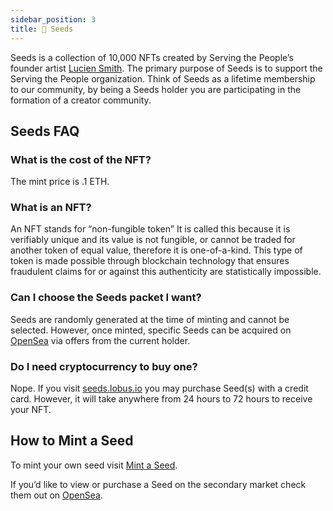 ```yaml
---
sidebar_position: 3
title: 🌱 Seeds
---
```


<head>
    <title>🌱 (stp) seeds 🌱</title>
    <meta name="title" content="🌱 (stp) seeds 🌱" />
    <meta name="description" content="Seeds is a collection of NFTs created by Serving the People’s founder artist Lucien Smith. The primary purpose of Seeds is to support the Serving the People organization. Think of Seeds as a lifetime membership to our organization, by being a Seeds holder you are participating in the formation of a creator community." />
    <meta property="og:type" content="website" />
    <meta property="og:url" content="https://docs.stp.world/seeds" />
    <meta property="og:title" content="🌱 (stp) seeds 🌱" />
    <meta property="og:description" content="Seeds is a collection of NFTs created by Serving the People’s founder artist Lucien Smith. The primary purpose of Seeds is to support the Serving the People organization. Think of Seeds as a lifetime membership to our organization, by being a Seeds holder you are participating in the formation of a creator community." />
    <meta property="og:image" content="https://docs.stp.world/img/seed.gif" />
    <meta property="twitter:card" content="summary_large_image" />
    <meta property="twitter:url" content="https://docs.stp.world/seeds" />
    <meta property="twitter:title" content="🌱 (stp) seeds 🌱" />
    <meta property="twitter:description" content="Seeds is a collection of NFTs created by Serving the People’s founder artist Lucien Smith. The primary purpose of Seeds is to support the Serving the People organization. Think of Seeds as a lifetime membership to our organization, by being a Seeds holder you are participating in the formation of a creator community." />
    <meta property="twitter:image" content="https://docs.stp.world/img/seed.gif" />
</head>

Seeds is a collection of 10,000 NFTs created by Serving the People’s founder artist [Lucien Smith](https://www.luciensmithstudio.com). The primary purpose of Seeds is to support the Serving the People organization. Think of Seeds as a lifetime membership to our community, by being a Seeds holder you are participating in the formation of a creator community. 

## Seeds FAQ
### What is the cost of the NFT?
The mint price is .1 ETH.
    
### What is an NFT?
An NFT stands for “non-fungible token” It is called this because it is verifiably unique and its value is not fungible, or cannot be traded for another token of equal value, therefore it is one-of-a-kind. This type of token is made possible through blockchain technology that ensures fraudulent claims for or against this authenticity are statistically impossible.
 
### Can I choose the Seeds packet I want?
Seeds are randomly generated at the time of minting and cannot be selected. However, once minted, specific Seeds can be acquired on [OpenSea](https://opensea.io/collection/seeds-luciensmith) via offers from the current holder.
    
### Do I need cryptocurrency to buy one?
Nope. If you visit [seeds.lobus.io](https://seeds.lobus.io/buy) you may purchase Seed(s) with a credit card. However, it will take anywhere from 24 hours to 72 hours to receive your NFT.

## How to Mint a Seed
To mint your own seed visit [Mint a Seed](mint-a-seed).

If you’d like to view or purchase a Seed on the secondary market check them out on [OpenSea](https://opensea.io/collection/seeds-luciensmith).
